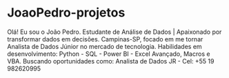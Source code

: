 # JoaoPedro-projetos
Olá! Eu sou o João Pedro. Estudante de Análise de Dados | Apaixonado por transformar dados em decisões. Campinas-SP, focado em me tornar Analista de Dados Júnior no mercado de tecnologia. Habilidades em desenvolvimento: Python - SQL - Power BI - Excel Avançado, Macros e VBA. Buscando oportunidades como: Analista  de Dados JR - Cel: +55 19 982620995
